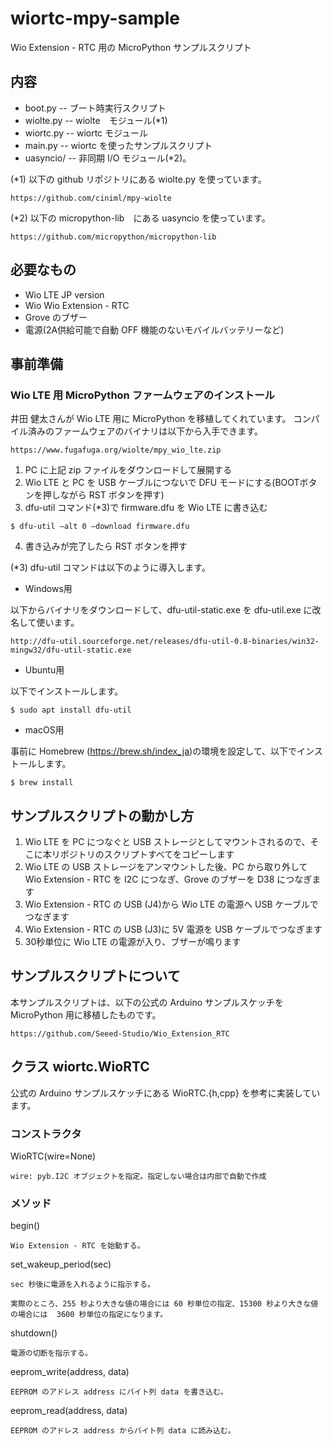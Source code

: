 # wiortc-mpy-sample
Wio Extension - RTC 用の MicroPython サンプルスクリプト

## 内容

* boot.py -- ブート時実行スクリプト
* wiolte.py -- wiolte　モジュール(*1)
* wiortc.py -- wiortc モジュール
* main.py -- wiortc を使ったサンプルスクリプト
* uasyncio/ -- 非同期 I/O モジュール(*2)。

(*1) 以下の github リポジトリにある wiolte.py を使っています。

```
https://github.com/ciniml/mpy-wiolte
```

(*2) 以下の micropython-lib　にある uasyncio を使っています。

```
https://github.com/micropython/micropython-lib
```
 
## 必要なもの

* Wio LTE JP version
* Wio Wio Extension - RTC
* Grove のブザー
* 電源(2A供給可能で自動 OFF 機能のないモバイルバッテリーなど)

## 事前準備

### Wio LTE 用 MicroPython ファームウェアのインストール

井田 健太さんが Wio LTE 用に MicroPython を移植してくれています。
コンパイル済みのファームウェアのバイナリは以下から入手できます。

```
https://www.fugafuga.org/wiolte/mpy_wio_lte.zip
```

1. PC に上記 zip ファイルをダウンロードして展開する
2. Wio LTE と PC を USB ケーブルにつないで DFU モードにする(BOOTボタンを押しながら RST ボタンを押す)
3. dfu-util コマンド(*3)で firmware.dfu を Wio LTE に書き込む

```
$ dfu-util –alt 0 –download firmware.dfu
```

4. 書き込みが完了したら RST ボタンを押す

(*3) dfu-util コマンドは以下のように導入します。

* Windows用

以下からバイナリをダウンロードして、dfu-util-static.exe を dfu-util.exe に改名して使います。

```
http://dfu-util.sourceforge.net/releases/dfu-util-0.8-binaries/win32-mingw32/dfu-util-static.exe
```

* Ubuntu用

以下でインストールします。

```
$ sudo apt install dfu-util
```

* macOS用

事前に Homebrew (https://brew.sh/index_ja)の環境を設定して、以下でインストールします。

```
$ brew install
```

## サンプルスクリプトの動かし方

1. Wio LTE を PC につなぐと USB ストレージとしてマウントされるので、そこに本リポジトリのスクリプトすべてをコピーします
2. Wio LTE の USB ストレージをアンマウントした後、PC から取り外して Wio Extension - RTC を I2C につなぎ、Grove のブザーを D38 につなぎます
3. Wio Extension - RTC の USB (J4)から Wio LTE の電源へ USB ケーブルでつなぎます
4. Wio Extension - RTC の USB (J3)に 5V 電源を USB ケーブルでつなぎます
5. 30秒単位に Wio LTE の電源が入り、ブザーが鳴ります

## サンプルスクリプトについて

本サンプルスクリプトは、以下の公式の Arduino サンプルスケッチを MicroPython 用に移植したものです。

```
https://github.com/Seeed-Studio/Wio_Extension_RTC
```

## クラス wiortc.WioRTC

公式の Arduino サンプルスケッチにある WioRTC.{h,cpp} を参考に実装しています。

### コンストラクタ

WioRTC(wire=None)

	wire: pyb.I2C オブジェクトを指定。指定しない場合は内部で自動で作成

### メソッド

begin()

	Wio Extension - RTC を始動する。

set_wakeup_period(sec)

	sec 秒後に電源を入れるように指示する。

	実際のところ、255 秒より大きな値の場合には 60 秒単位の指定、15300 秒より大きな値の場合には  3600 秒単位の指定になります。

shutdown()

	電源の切断を指示する。

eeprom_write(address, data)

	EEPROM のアドレス address にバイト列 data を書き込む。

eeprom_read(address, data)

	EEPROM のアドレス address からバイト列 data に読み込む。
